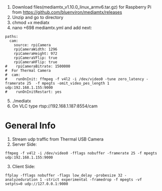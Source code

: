 1. Download files(mediamtx_v1.10.0_linux_armv6.tar.gz) for Raspberry Pi from https://github.com/bluenviron/mediamtx/releases
2. Unzip and go to directory
3. chmod +x mediatx
4. nano +698 mediamtx.yml and add next:
```
paths:
  cam:
    source: rpiCamera
    rpiCameraWidth: 1296
    rpiCameraHeight: 972
    rpiCameraVFlip: true
    rpiCameraHFlip: true
#    rpiCameraBitrate: 1500000
#  For Thermal Camera
#  cam:
#    runOnInit: ffmpeg -f v4l2 -i /dev/video0 -tune zero_latency -framerate 25  -f mpegts -omit_video_pes_length 1 udp:192.168.1.155:9000
#    runOnInitRestart: yes

```
5. ./mediatx
6. On VLC type rtsp://192.168.1.187:8554/cam


# General Info
1. Stream udp traffic from Thermal USB Camera
2. Server Side:
```
ffmpeg -f v4l2 -i /dev/video0 -fflags nobuffer -framerate 25 -f mpegts udp:192.168.1.155:9000
```
3. Client Side:
```
ffplay -fflags nobuffer -flags low_delay -probesize 32 -analyzeduration 1 -strict experimental -framedrop -f mpegts -vf setpts=0 udp://127.0.0.1:9000
```
